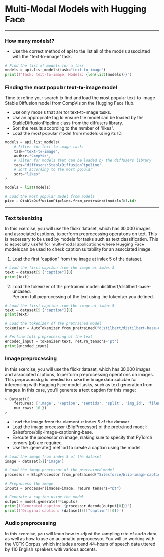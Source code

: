 # Multi-Modal Models with Hugging Face
---
### How many models!?
* Use the correct method of api to the list all of the models associated with the "text-to-image" task.
```python
# Find the list of models for a task
models = api.list_models(task="text-to-image")
print(f"Task: text-to-image, Models: {len(list(models))}")
```
### Finding the most popular text-to-image model
Time to refine your search to find and load the most popular text-to-image Stable Diffusion model from CompVis on the Hugging Face Hub.  
* Use only models that are for text-to-image tasks.
* Use an appropriate tag to ensure the model can be loaded by the StableDiffusionPipeline class from the diffusers library.
* Sort the results according to the number of "likes".
* Load the most popular model from models using its ID.
```python
models = api.list_models(
    # Filter for text-to-image tasks
    task="text-to-image",
    author="CompVis",
    # Filter for models that can be loaded by the diffusers library
    tags="diffusers:StableDiffusionPipeline",
    # Sort according to the most popular
    sort="likes"
)

models = list(models)

# Load the most popular model from models
pipe = StableDiffusionPipeline.from_pretrained(models[0].id)
```
---
### Text tokenizing
In this exercise, you will use the flickr dataset, which has 30,000 images and associated captions, to perform preprocessing operations on text. This is necessary to be used by models for tasks such as text classification. This is especially useful for multi-modal applications where Hugging Face models can be used to check caption suitability for an associated image.
1. Load the first "caption" from the image at index 5 of the dataset.
```python
# Load the first caption from the image at index 5
text = dataset[5]["caption"][0]
print(text)
```
2. Load the tokenizer of the pretrained model: distilbert/distilbert-base-uncased.  
Perform full preprocessing of the text using the tokenizer you defined.
```python
# Load the first caption from the image at index 5
text = dataset[5]["caption"][0]
print(text)

# Load the tokenizer of the pretrained model
tokenizer = AutoTokenizer.from_pretrained("distilbert/distilbert-base-uncased")

# Perform full preprocessing of the text
encoded_input = tokenizer(text, return_tensors='pt')
print(encoded_input)
```
### Image preprocessing
In this exercise, you will use the flickr dataset, which has 30,000 images and associated captions, to perform preprocessing operations on images. This preprocessing is needed to make the image data suitable for inferencing with Hugging Face model tasks, such as text generation from images. In this case, you'll generate a text caption for this image:
```python
> Dataset({
    features: ['image', 'caption', 'sentids', 'split', 'img_id', 'filename'],
    num_rows: 10 })
>
```
* Load the image from the element at index 5 of the dataset.
* Load the image processor (BlipProcessor) of the pretrained model: Salesforce/blip-image-captioning-base.
* Execute the processor on image, making sure to specify that PyTorch tensors (pt) are required.
* Use the .generate() method to create a caption using the model.
```python
# Load the image from index 5 of the dataset
image = dataset[5]["image"]

# Load the image processor of the pretrained model
processor = BlipProcessor.from_pretrained("Salesforce/blip-image-captioning-base")

# Preprocess the image
inputs = processor(images=image, return_tensors="pt")

# Generate a caption using the model
output = model.generate(**inputs)
print(f'Generated caption: {processor.decode(output[0])}')
print(f'Original caption: {dataset[5]["caption"][0]}')
```
### Audio preprocessing
In this exercise, you will learn how to adjust the sampling rate of audio data, as well as how to use an automatic preprocessor. You will be working with the VCTK Corpus, which includes around 44-hours of speech data uttered by 110 English speakers with various accents.
